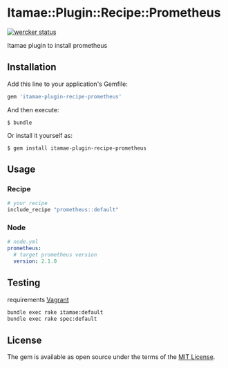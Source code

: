 # Itamae::Plugin::Recipe::Prometheus

[![wercker status](https://app.wercker.com/status/94c3dcbb718fab8480d75172cba4f9de/m/master "wercker status")](https://app.wercker.com/project/byKey/94c3dcbb718fab8480d75172cba4f9de)

Itamae plugin to install prometheus

## Installation

Add this line to your application's Gemfile:

```ruby
gem 'itamae-plugin-recipe-prometheus'
```

And then execute:

    $ bundle

Or install it yourself as:

    $ gem install itamae-plugin-recipe-prometheus

## Usage

### Recipe

```ruby
# your recipe
include_recipe "prometheus::default"
```

### Node

```yaml
# node.yml
prometheus:
  # target prometheus version
  version: 2.1.0
```

## Testing

requirements [Vagrant](https://www.vagrantup.com/)

```sh
bundle exec rake itamae:default
bundle exec rake spec:default
```

## License

The gem is available as open source under the terms of the [MIT License](http://opensource.org/licenses/MIT).
